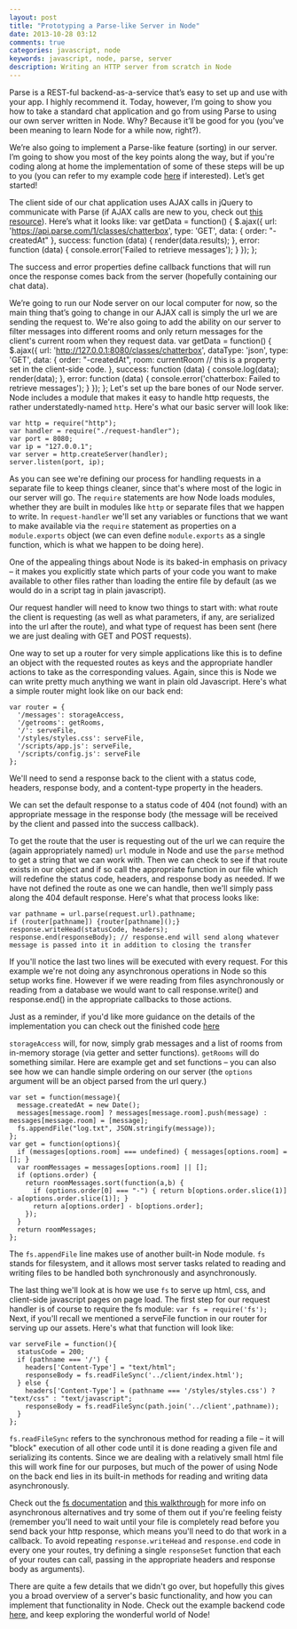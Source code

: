 ```yaml
---
layout: post
title: "Prototyping a Parse-like Server in Node"
date: 2013-10-28 03:12
comments: true
categories: javascript, node
keywords: javascript, node, parse, server
description: Writing an HTTP server from scratch in Node
---
```


Parse is a REST-ful backend-as-a-service that’s easy to set up and use with your app.  I highly recommend it. Today, however, I’m going to show you how to take a standard chat application and go from using Parse to using our own server written in Node. Why? Because it’ll be good for you (you’ve been meaning to learn Node for a while now, right?). 

We’re also going to implement a Parse-like feature (sorting) in our server. I’m going to show you most of the key points along the way, but if you're coding along at home the implementation of some of these steps will be up to you (you can refer to my example code [here](https://github.com/georgebonnr/NodeBackend ) if interested). Let’s get started!


The client side of our chat application uses AJAX calls in jQuery to communicate with Parse (if AJAX calls are new to you, check out [this resource](http://www.jquery4u.com/ajax/key-differences-post/)). Here’s what it looks like:
    var getData =  function() {
     $.ajax({
       url: 'https://api.parse.com/1/classes/chatterbox',
       type: 'GET',
       data: {
         order: "-createdAt"
       },
       success: function (data) {
         render(data.results);
       },
       error: function (data) {
         console.error('Failed to retrieve messages');
       }
     });
    };

The success and error properties define callback functions that will run once the response comes back from the server (hopefully containing our chat data).

We’re going to run our Node server on our local computer for now, so the main thing that’s going to change in our AJAX call is simply the url we are sending the request to. We're also going to add the ability on our server to filter messages into different rooms and only return messages for the client's current room when they request data.
    var getData =  function() {
     $.ajax({
       url: 'http://127.0.0.1:8080/classes/chatterbox',
       dataType: 'json',
       type: 'GET',
       data: {
         order: "-createdAt",
         room: currentRoom // this is a property set in the client-side code.
       },
       success: function (data) {
         console.log(data);
         render(data);
       },
       error: function (data) {
         console.error('chatterbox: Failed to retrieve messages');
       }
     });
    };
Let's set up the bare bones of our Node server.  Node includes a module that makes it easy to handle http requests, the rather understatedly-named `http`.  Here's what our basic server will look like:

    var http = require("http");
    var handler = require("./request-handler");
    var port = 8080;
    var ip = "127.0.0.1";
    var server = http.createServer(handler);
    server.listen(port, ip); 

As you can see we're defining our process for handling requests in a separate file to keep things cleaner, since that's where most of the logic in our server will go.  The `require` statements are how Node loads modules, whether they are built in modules like `http` or separate files that we happen to write.  In `request-handler` we'll set any variables or functions that we want to make available via the `require` statement as properties on a `module.exports` object (we can even define `module.exports` as a single function, which is what we happen to be doing here). 

One of the appealing things about Node is its baked-in emphasis on privacy – it makes you explicitly state which parts of your code you want to make available to other files rather than loading the entire file by default (as we would do in a script tag in plain javascript).

Our request handler will need to know two things to start with: what route the client is requesting (as well as what parameters, if any, are serialized into the url after the route), and what type of request has been sent (here we are just dealing with GET and POST requests).

One way to set up a router for very simple applications like this is to define an object with the requested routes as keys and the appropriate handler actions to take as the corresponding values.  Again, since this is Node we can write pretty much anything we want in plain old Javascript. Here's what a simple router might look like on our back end:

    var router = {
      '/messages': storageAccess,
      '/getrooms': getRooms,
      '/': serveFile,
      '/styles/styles.css': serveFile,
      '/scripts/app.js': serveFile,
      '/scripts/config.js': serveFile
    };

We'll need to send a response back to the client with a status code, headers, response body, and a content-type property in the headers.

We can set the default response to a status code of 404 (not found) with an appropriate message in the response body (the message will be received by the client and passed into the success callback).

To get the route that the user is requesting out of the url we can require the (again appropriately named) `url` module in Node and use the `parse` method to get a string that we can work with.  Then we can check to see if that route exists in our object and if so call the appropriate function in our file which will redefine the status code, headers, and response body as needed.  If we have not defined the route as one we can handle, then we'll simply pass along the 404 default response. Here's what that process looks like:

    var pathname = url.parse(request.url).pathname;
    if (router[pathname]) {router[pathname]();}
    response.writeHead(statusCode, headers);
    response.end(responseBody); // response.end will send along whatever message is passed into it in addition to closing the transfer

If you'll notice the last two lines will be executed with every request. For this example we're not doing any asynchronous operations in Node so this setup works fine.  However if we were reading from files asynchronously or reading from a database we would want to call response.write() and response.end() in the appropriate callbacks to those actions.

Just as a reminder, if you'd like more guidance on the details of the implementation you can check out the finished code [here](https://github.com/georgebonnr/NodeBackend )

`storageAccess` will, for now, simply grab messages and a list of rooms from in-memory storage (via getter and setter functions).  `getRooms` will do something similar.  Here are example get and set functions – you can also see how we can handle simple ordering on our server (the `options` argument will be an object parsed from the url query.)

    var set = function(message){
      message.createdAt = new Date();
      messages[message.room] ? messages[message.room].push(message) : messages[message.room] = [message];
      fs.appendFile("log.txt", JSON.stringify(message));
    };
    var get = function(options){
      if (messages[options.room] === undefined) { messages[options.room] = []; }
      var roomMessages = messages[options.room] || [];
      if (options.order) {
        return roomMessages.sort(function(a,b) {
          if (options.order[0] === "-") { return b[options.order.slice(1)] - a[options.order.slice(1)]; }
          return a[options.order] - b[options.order];
        });
      }
      return roomMessages;
    };

The `fs.appendFile` line makes use of another built-in Node module.  `fs` stands for filesystem, and it allows most server tasks related to reading and writing files to be handled both synchronously and asynchronously.

The last thing we'll look at is how we use `fs` to serve up html, css, and client-side javascript pages on page load. The first step for our request handler is of course to require the fs module: `var fs = require('fs');` Next, if you'll recall we mentioned a serveFile function in our router for serving up our assets.  Here's what that function will look like:

    var serveFile = function(){
      statusCode = 200;
      if (pathname === '/') {
        headers['Content-Type'] = "text/html";
        responseBody = fs.readFileSync('../client/index.html');
      } else {
        headers['Content-Type'] = (pathname === '/styles/styles.css') ? "text/css" : "text/javascript";
        responseBody = fs.readFileSync(path.join('../client',pathname));
      }
    };

`fs.readFileSync` refers to the synchronous method for reading a file – it will "block" execution of all other code until it is done reading a given file and serializing its contents.  Since we are dealing with a relatively small html file this will work fine for our purposes, but much of the power of using Node on the back end lies in its built-in methods for reading and writing data asynchronously.

Check out the [fs documentation](http://nodejs.org/api/fs.html) and [this walkthrough](http://nathansjslessons.appspot.com/lesson?id=1085) for more info on asynchronous alternatives and try some of them out if you're feeling feisty (remember you'll need to wait until your file is completely read before you send back your http response, which means you'll need to do that work in a callback. To avoid repeating `response.writeHead` and `response.end` code in every one your routes, try defining a single `responseSet` function that each of your routes can call, passing in the appropriate headers and response body as arguments).

There are quite a few details that we didn't go over, but hopefully this gives you a broad overview of a server's basic functionality, and how you can implement that functionality in Node.  Check out the example backend code [here](https://github.com/georgebonnr/NodeBackend), and keep exploring the wonderful world of Node!